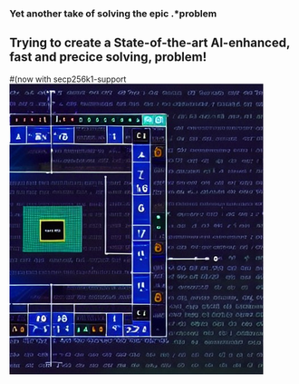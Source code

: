 ### Yet another take of solving the epic .*problem 
## Trying to create a State-of-the-art AI-enhanced, fast and precice solving, problem!
#(now with secp256k1-support
![screenshot](screenshot.jpg)
